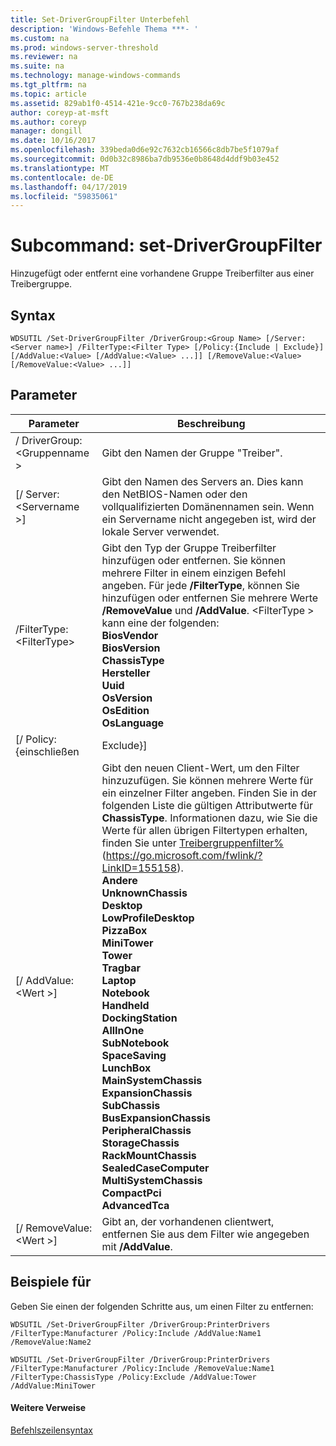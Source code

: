 ```yaml
---
title: Set-DriverGroupFilter Unterbefehl
description: 'Windows-Befehle Thema ***- '
ms.custom: na
ms.prod: windows-server-threshold
ms.reviewer: na
ms.suite: na
ms.technology: manage-windows-commands
ms.tgt_pltfrm: na
ms.topic: article
ms.assetid: 829ab1f0-4514-421e-9cc0-767b238da69c
author: coreyp-at-msft
ms.author: coreyp
manager: dongill
ms.date: 10/16/2017
ms.openlocfilehash: 339beda0d6e92c7632cb16566c8db7be5f1079af
ms.sourcegitcommit: 0d0b32c8986ba7db9536e0b8648d4ddf9b03e452
ms.translationtype: MT
ms.contentlocale: de-DE
ms.lasthandoff: 04/17/2019
ms.locfileid: "59835061"
---
```

# <a name="subcommand-set-drivergroupfilter"></a>Subcommand: set-DriverGroupFilter



Hinzugefügt oder entfernt eine vorhandene Gruppe Treiberfilter aus einer Treibergruppe.

## <a name="syntax"></a>Syntax

```
WDSUTIL /Set-DriverGroupFilter /DriverGroup:<Group Name> [/Server:<Server name>] /FilterType:<Filter Type> [/Policy:{Include | Exclude}] [/AddValue:<Value> [/AddValue:<Value> ...]] [/RemoveValue:<Value> [/RemoveValue:<Value> ...]]
```

## <a name="parameters"></a>Parameter

|Parameter|Beschreibung|
|---------|-----------|
|/ DriverGroup:\<Gruppenname >|Gibt den Namen der Gruppe "Treiber".|
|[/ Server:\<Servername >]|Gibt den Namen des Servers an. Dies kann den NetBIOS-Namen oder den vollqualifizierten Domänennamen sein. Wenn ein Servername nicht angegeben ist, wird der lokale Server verwendet.|
|/FilterType:\<FilterType>|Gibt den Typ der Gruppe Treiberfilter hinzufügen oder entfernen. Sie können mehrere Filter in einem einzigen Befehl angeben. Für jede **/FilterType**, können Sie hinzufügen oder entfernen Sie mehrere Werte **/RemoveValue** und **/AddValue**. \<FilterType > kann eine der folgenden:</br>**BiosVendor**</br>**BiosVersion**</br>**ChassisType**</br>**Hersteller**</br>**Uuid**</br>**OsVersion**</br>**OsEdition**</br>**OsLanguage**|
|[/ Policy: {einschließen | Exclude}]|Gibt an, die neue Richtlinie für den Filter festgelegt werden soll. Wenn **setzten** nastaven NA hodnotu **Include**, Clientcomputer, die dem Filter entsprechen dürfen in dieser Gruppe die Treiber zu installieren. Wenn **setzten** nastaven NA hodnotu **ausschließen**, und klicken Sie dann den Clientcomputern, die den Filter entsprechen nicht, zum Installieren von Treibern in dieser Gruppe zulässig sind.|
|[/ AddValue:\<Wert >]|Gibt den neuen Client-Wert, um den Filter hinzuzufügen. Sie können mehrere Werte für ein einzelner Filter angeben. Finden Sie in der folgenden Liste die gültigen Attributwerte für **ChassisType**. Informationen dazu, wie Sie die Werte für allen übrigen Filtertypen erhalten, finden Sie unter [Treibergruppenfilter%](https://go.microsoft.com/fwlink/?LinkID=155158) (https://go.microsoft.com/fwlink/?LinkID=155158).</br>**Andere**</br>**UnknownChassis**</br>**Desktop**</br>**LowProfileDesktop**</br>**PizzaBox**</br>**MiniTower**</br>**Tower**</br>**Tragbar**</br>**Laptop**</br>**Notebook**</br>**Handheld**</br>**DockingStation**</br>**AllInOne**</br>**SubNotebook**</br>**SpaceSaving**</br>**LunchBox**</br>**MainSystemChassis**</br>**ExpansionChassis**</br>**SubChassis**</br>**BusExpansionChassis**</br>**PeripheralChassis**</br>**StorageChassis**</br>**RackMountChassis**</br>**SealedCaseComputer**</br>**MultiSystemChassis**</br>**CompactPci**</br>**AdvancedTca**|
|[/ RemoveValue:\<Wert >]|Gibt an, der vorhandenen clientwert, entfernen Sie aus dem Filter wie angegeben mit **/AddValue**.|

## <a name="BKMK_examples"></a>Beispiele für

Geben Sie einen der folgenden Schritte aus, um einen Filter zu entfernen:
```
WDSUTIL /Set-DriverGroupFilter /DriverGroup:PrinterDrivers /FilterType:Manufacturer /Policy:Include /AddValue:Name1 /RemoveValue:Name2
```
```
WDSUTIL /Set-DriverGroupFilter /DriverGroup:PrinterDrivers /FilterType:Manufacturer /Policy:Include /RemoveValue:Name1 /FilterType:ChassisType /Policy:Exclude /AddValue:Tower /AddValue:MiniTower
```

#### <a name="additional-references"></a>Weitere Verweise

[Befehlszeilensyntax](command-line-syntax-key.md)
